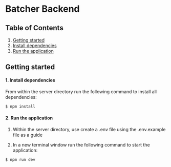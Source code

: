 # Batcher Backend


## Table of Contents

1. [Getting started](#Getting-Started)
  1. [Install dependencies](#Install-Dependencies)
  2. [Run the application](#Run-Application)


## Getting started

#### 1. Install dependencies

  From within the server directory run the following command to install all dependencies:

  ```sh
  $ npm install
  ```

#### 2. Run the application

  1. Within the server directory, use create a .env file using the .env.example file as a guide

  2. In a new terminal window run the following command to start the application:

  ```sh
  $ npm run dev
  ```

